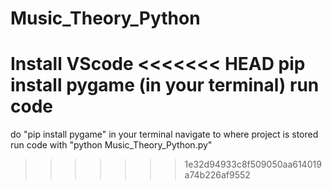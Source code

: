 # Music_Theory_Python

Install VScode
<<<<<<< HEAD
pip install pygame (in your terminal)
run code
=======
do "pip install pygame" in your terminal
navigate to where project is stored
run code with "python Music_Theory_Python.py"
>>>>>>> 1e32d94933c8f509050aa614019a74b226af9552
